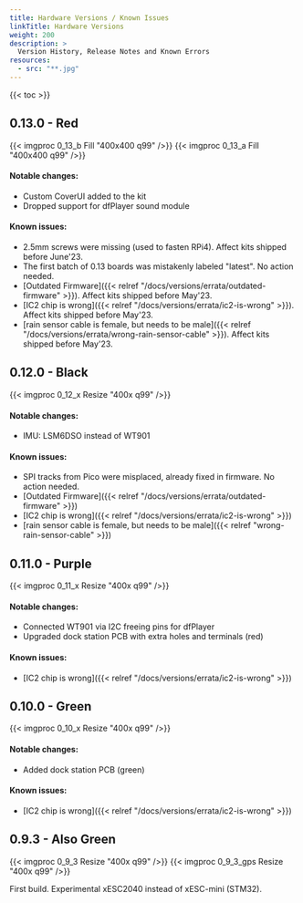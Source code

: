 ```yaml
---
title: Hardware Versions / Known Issues
linkTitle: Hardware Versions
weight: 200
description: >
  Version History, Release Notes and Known Errors
resources:
  - src: "**.jpg"
---
```


{{< toc >}}


## 0.13.0 - Red

{{< imgproc 0_13_b Fill "400x400 q99" />}}
{{< imgproc 0_13_a Fill "400x400 q99" />}}

#### Notable changes:

 * Custom CoverUI added to the kit
 * Dropped support for dfPlayer sound module 

#### Known issues:

 * 2.5mm screws were missing (used to fasten RPi4). Affect kits shipped before June'23.
 * The first batch of 0.13 boards was mistakenly labeled "latest". No action needed.
 * [Outdated Firmware]({{< relref "/docs/versions/errata/outdated-firmware" >}}). Affect kits shipped before May'23.
 * [IC2 chip is wrong]({{< relref "/docs/versions/errata/ic2-is-wrong" >}}). Affect kits shipped before May'23.
 * [rain sensor cable is female, but needs to be male]({{< relref "/docs/versions/errata/wrong-rain-sensor-cable" >}}). Affect kits shipped before May'23.


## 0.12.0 - Black

{{< imgproc 0_12_x Resize "400x q99" />}}

#### Notable changes:

 * IMU: LSM6DSO instead of WT901

#### Known issues:

 * SPI tracks from Pico were misplaced, already fixed in firmware. No action needed.
 * [Outdated Firmware]({{< relref "/docs/versions/errata/outdated-firmware" >}})
 * [IC2 chip is wrong]({{< relref "/docs/versions/errata/ic2-is-wrong" >}})
 * [rain sensor cable is female, but needs to be male]({{< relref "wrong-rain-sensor-cable" >}})


## 0.11.0 - Purple

{{< imgproc 0_11_x Resize "400x q99" />}}

#### Notable changes:

 * Connected WT901 via I2C freeing pins for dfPlayer
 * Upgraded dock station PCB with extra holes and terminals (red)

#### Known issues:

* [IC2 chip is wrong]({{< relref "/docs/versions/errata/ic2-is-wrong" >}})


## 0.10.0 - Green

{{< imgproc 0_10_x Resize "400x q99" />}}

#### Notable changes:

 * Added dock station PCB (green)

#### Known issues:

* [IC2 chip is wrong]({{< relref "/docs/versions/errata/ic2-is-wrong" >}})


## 0.9.3 - Also Green

{{< imgproc 0_9_3 Resize "400x q99" />}}
{{< imgproc 0_9_3_gps Resize "400x q99" />}}

First build. Experimental xESC2040 instead of xESC-mini (STM32).
